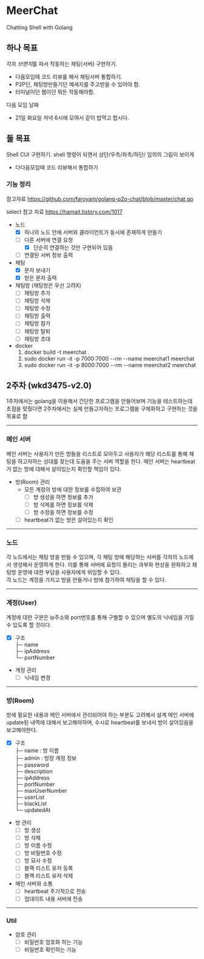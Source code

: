 # MeerChat
Chatting Shell with Golang

## 하나 목표
각자 *브랜치*를 파서 작동하는 채팅(서버) 구현하기.
- 다음모임때 코드 리뷰를 해서 채팅서버 통합하기.
- P2P던, 채팅방만들기던 메세지를 주고받을 수 있어야 함.
- 터미널이던 웹이던 뭐든 작동해야함.

다음 모임 날짜
- 21일 화요일 저녁 6시에 모여서 같이 밥먹고 합시다.

## 둘 목표
Shell CUI 구현하기. shell 명령어 되면서 상단/우측/좌측/하단/ 임의의 그림이 보이게
- 다다음모임때 코드 리뷰해서 통합하기


### 기능 정리
참고자료
https://github.com/faroyam/golang-p2p-chat/blob/master/chat.go

select 참고 자료
https://hamait.tistory.com/1017

- 노드
    - [x] 하나의 노드 안에 서버와 클라이언트가 동시에 존재하게 만들기
    - [ ] 다른 서버에 연결 요청
        - [x] 단순히 연결하는 것만 구현되어 있음
    - [ ] 연결된 서버 정보 출력

- 채팅
    - [x] 문자 보내기
    - [x] 받은 문자 출력

- 채팅방 (채팅방은 우선 고려X)
    - [ ] 채팅방 추가
    - [ ] 채팅방 삭제
    - [ ] 채팅방 수정
    - [ ] 채팅방 출력
    - [ ] 채팅방 참가
    - [ ] 채팅방 탈퇴
    - [ ] 채팅방 초대

- docker
    1. docker build -t meerchat .
    2. sudo docker run -it -p 7000:7000 --rm --name meerchat1 meerchat
    3. sudo docker run -it -p 8000:7000 --rm --name meerchat2 meerchat


## 2주차 (wkd3475-v2.0)
1주차에서는 golang을 이용해서 간단한 프로그램을 만들어보며 기능을 테스트하는데 초점을 맞췄다면 2주차에서는 실제 만들고자하는 프로그램을 구체화하고 구현하는 것을 목표로 함
* * * 
### 메인 서버
메인 서버는 사용자가 만든 방들을 리스트로 모아두고 사용자가 해당 리스트를 통해 채팅을 하고자하는 상대를 찾는데 도움을 주는 서버 역할을 한다. 메인 서버는 heartbeat가 없는 방에 대해서 살아있는지 확인할 책임이 있다.  
- 방(Room) 관리
    - 모든 계정의 방에 대한 정보를 수집하여 보관
        - [ ] 방 생성을 하면 정보를 추가
        - [ ] 방 삭제를 하면 정보를 삭제
        - [ ] 방 수정을 하면 정보를 수정
    - [ ] heartbeat가 없는 방은 살아있는지 확인

* * * 
### 노드
각 노드에서는 채팅 방을 만들 수 있으며, 각 채팅 방에 해당하는 서버를 각자의 노드에서 생성해서 운영하게 한다. 이를 통해 서버에 요청이 몰리는 과부화 현상을 완화하고 채팅방 운영에 대한 부담을 사용자에게 위임할 수 있다.  
각 노드는 계정을 가지고 방을 만들거나 방에 참가하여 채팅을 할 수 있다.
* * * 
### 계정(User)
계정에 대한 구분은 ip주소와 port번호를 통해 구별할 수 있으며 별도의 닉네임을 가질수 있도록 할 것이다.  
- [x] 구조  
    ├─ name  
    ├─ ipAddress  
    └─ portNumber  
- 계정 관리
    - [ ] 닉네임 변경
* * * 
### 방(Room)
방에 필요한 내용과 메인 서버에서 관리되어야 하는 부분도 고려해서 설계
메인 서버에 update된 내역에 대해서 보고해야하며, 수시로 heartbeat를 보내서 방이 살아있음을 보고해야한다.  
- [x] 구조  
    ├─ name : 방 이름  
    ├─ admin : 방장 계정 정보  
    ├─ password  
    ├─ description  
    ├─ ipAddress  
    ├─ portNumber  
    ├─ maxUserNumber  
    ├─ userList  
    ├─ blackList  
    └─ updatedAt  
- 방 관리
    - [ ] 방 생성
    - [ ] 방 삭제
    - [ ] 방 이름 수정
    - [ ] 방 비밀번호 수정
    - [ ] 방 묘사 수정
    - [ ] 블랙 리스트 유저 등록
    - [ ] 블랙 리스트 유저 삭제
- 메인 서버와 소통
    - [ ] heartbeat 주기적으로 전송
    - [ ] 업데이트 내용 서버에 전송

* * * 
### Util
- 암호 관리
    - [ ] 비밀번호 암호화 하는 기능
    - [ ] 비밀번호 확인하는 기능